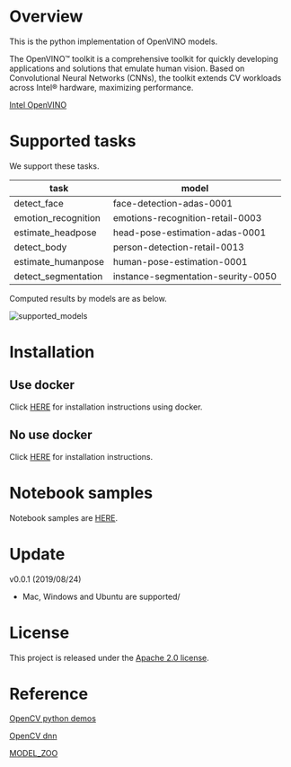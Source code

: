 # Overview

This is the python implementation of OpenVINO models.

The OpenVINO™ toolkit is a comprehensive toolkit for quickly developing applications and solutions that emulate human vision. 
Based on Convolutional Neural Networks (CNNs), the toolkit extends CV workloads across Intel® hardware, maximizing performance.

[Intel OpenVINO](https://software.intel.com/en-us/openvino-toolkit)

# Supported tasks

We support these tasks.

|task                    |model                                     |
|------------------------|------------------------------------|
|detect_face             |face-detection-adas-0001            |
|emotion_recognition     |emotions-recognition-retail-0003    |
|estimate_headpose       |head-pose-estimation-adas-0001      |
|detect_body             |person-detection-retail-0013        |
|estimate_humanpose      |human-pose-estimation-0001          |
|detect_segmentation     |instance-segmentation-seurity-0050  |

Computed results by models are as below.

![supported_models](https://user-images.githubusercontent.com/34574033/63226303-36bc7b80-c213-11e9-8881-74241128e1d3.png)

# Installation
## Use docker
Click [HERE](https://github.com/hampen2929/pyvino/blob/master/DOCKER.md) for installation instructions using docker.

## No use docker
Click [HERE](https://github.com/hampen2929/pyvino/blob/master/INSTALL.md) for installation instructions.


# Notebook samples
Notebook samples are [HERE](https://github.com/hampen2929/pyvino/tree/master/notebook).

# Update
v0.0.1 (2019/08/24)
- Mac, Windows and Ubuntu are supported/

# License
This project is released under the [Apache 2.0 license](https://github.com/hampen2929/pyvino/blob/master/LICENSE).

# Reference
[OpenCV python demos](https://github.com/opencv/open_model_zoo/tree/master/demos/python_demos)

[OpenCV dnn](https://github.com/opencv/opencv/tree/master/samples/dnn)

[MODEL_ZOO](https://download.01.org/opencv/2019/open_model_zoo/R2/20190716_170000_models_bin/)
